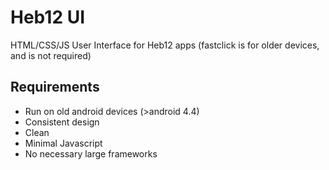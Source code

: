 # Heb12 UI
HTML/CSS/JS User Interface for Heb12 apps
(fastclick is for older devices, and is not required)

## Requirements
* Run on old android devices (>android 4.4)
* Consistent design
* Clean
* Minimal Javascript
* No necessary large frameworks
